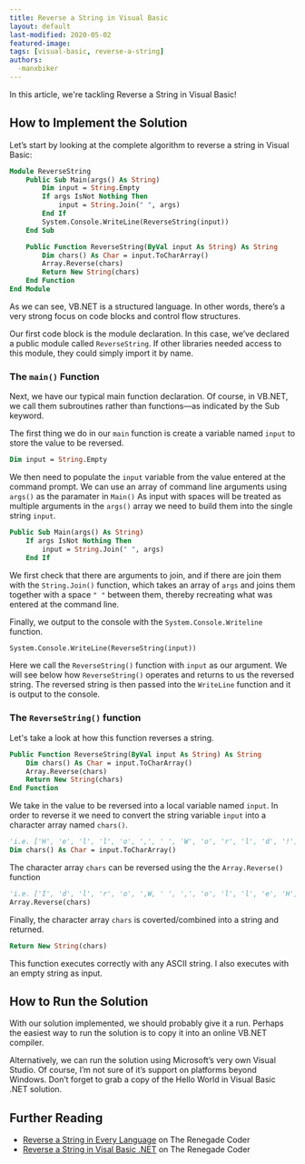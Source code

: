 ```yaml
---
title: Reverse a String in Visual Basic
layout: default
last-modified: 2020-05-02
featured-image:
tags: [visual-basic, reverse-a-string]
authors:
  -manxbiker
---
```


In this article, we're tackling Reverse a String in Visual Basic!

## How to Implement the Solution

Let’s start by looking at the complete algorithm to reverse a string in Visual Basic:

```vb
Module ReverseString
    Public Sub Main(args() As String)
        Dim input = String.Empty
        If args IsNot Nothing Then
            input = String.Join(" ", args)
        End If
        System.Console.WriteLine(ReverseString(input))
    End Sub

    Public Function ReverseString(ByVal input As String) As String
        Dim chars() As Char = input.ToCharArray()
        Array.Reverse(chars)
        Return New String(chars)
    End Function
End Module
```

As we can see, VB.NET is a structured language. In other words, there’s a very 
strong focus on code blocks and control flow structures.

Our first code block is the module declaration. In this case, we’ve declared a 
public module called `ReverseString`. If other libraries needed access to this module, 
they could simply import it by name.

### The `main()` Function

Next, we have our typical main function declaration. Of course, in VB.NET, we 
call them subroutines rather than functions—as indicated by the Sub keyword.

The first thing we do in our `main` function is create a variable named `input` to store the value to be reversed.

```vb
Dim input = String.Empty
```

We then need to populate the `input` variable from the value entered at the command prompt. We can use an array of command line arguments using `args()` as the paramater in `Main()`
As input with spaces will be treated as multiple arguments in the `args()` array we need to build them into the single string `input`.

```vb
Public Sub Main(args() As String)
    If args IsNot Nothing Then
        input = String.Join(" ", args)
    End If
````

We first check that there are arguments to join, and if there are join them with the `String.Join()` function, which takes an array of `args` and joins them together with a space `" "` between them, thereby recreating what was entered at the command line.

Finally, we output to the console with the `System.Console.Writeline` function. 

```vb
System.Console.WriteLine(ReverseString(input))
```

Here we call the `ReverseString()` function with `input` as our argument. We will see below how `ReverseString()` operates and returns to us the reversed string. The reversed string is then passed into the `WriteLine` function and it is output to the console.

### The `ReverseString()` function

Let's take a look at how this function reverses a string.

```vb
Public Function ReverseString(ByVal input As String) As String
    Dim chars() As Char = input.ToCharArray()
    Array.Reverse(chars)
    Return New String(chars)
End Function
```

We take in the value to be reversed into a local variable named `input`.
In order to reverse it we need to convert the string variable `input` into a character array named `chars()`.

```vb
'i.e. ['H', 'e', 'l', 'l', 'o', ',', ' ', 'W', 'o', 'r', 'l', 'd', '!'] 
Dim chars() As Char = input.ToCharArray()
```

The character array `chars` can be reversed using the the `Array.Reverse()` function

```vb
'i.e. ['I', 'd', 'l', 'r', 'o', ',W, ' ', ',', 'o', 'l', 'l', 'e', 'H']
Array.Reverse(chars)
```

Finally, the character array `chars` is coverted/combined into a string and returned.

```vb
Return New String(chars)
```

This function executes correctly with any ASCII string. I also executes with an empty string as input.

## How to Run the Solution

With our solution implemented, we should probably give it a run. Perhaps the easiest
way to run the solution is to copy it into an online VB.NET compiler.

Alternatively, we can run the solution using Microsoft’s very own Visual Studio.
Of course, I’m not sure of it’s support on platforms beyond Windows. Don’t forget
to grab a copy of the Hello World in Visual Basic .NET solution.

## Further Reading

- [Reverse a String in Every Language][1] on The Renegade Coder
- [Reverse a String in Visal Basic .NET][2] on The Renegade Coder

[1]: https://therenegadecoder.com/series/reverse-a-string-in-every-language/
[2]: https://therenegadecoder.com/code/hello-world-in-visual-basic-net/
